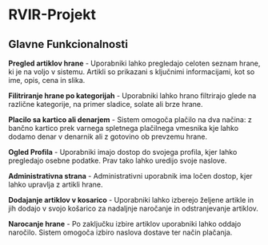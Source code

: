 # RVIR-Projekt

## Glavne Funkcionalnosti

**Pregled artiklov hrane** - Uporabniki lahko pregledajo celoten seznam hrane, ki je na voljo v sistemu. Artikli so prikazani s ključnimi informacijami, kot so ime, opis, cena in slika.

**Filitriranje hrane po kategorijah** - Uporabniki lahko hrano filtrirajo glede na različne kategorije, na primer sladice, solate ali brze hrane.

**Placilo sa kartico ali denarjem** - Sistem omogoča plačilo na dva načina: z bančno kartico prek varnega spletnega plačilnega vmesnika kje lahko dodamo denar v denarnik ali z gotovino ob prevzemu hrane.

**Ogled Profila** - Uporabniki imajo dostop do svojega profila, kjer lahko pregledajo osebne podatke. Prav tako lahko uredijo svoje naslove.

**Administrativna strana** - Administrativni uporabnik ima ločen dostop, kjer lahko upravlja z artikli hrane.

**Dodajanje artiklov v kosarico** - Uporabniki lahko izberejo željene artikle in jih dodajo v svojo košarico za nadaljnje naročanje in odstranjevanje artiklov.

**Narocanje hrane** - Po zaključku izbire artiklov uporabniki lahko oddajo naročilo. Sistem omogoča izbiro naslova dostave ter način plačanja.
